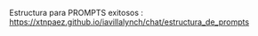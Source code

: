 Estructura para PROMPTS exitosos : https://xtnpaez.github.io/iavillalynch/chat/estructura_de_prompts
